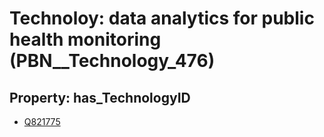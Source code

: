 # Technoloy: __data analytics for public health monitoring__ (PBN__Technology_476)

## Property: has_TechnologyID

* [Q821775](Q821775)

